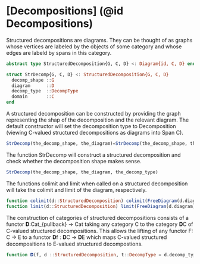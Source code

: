 # [Decompositions] (@id Decompositions)

Structured decompositions are diagrams. They can be thought of as graphs whose vertices are labeled by the objects of some category and whose edges are labeld by spans in this category. 

```julia
abstract type StructuredDecomposition{G, C, D} <: Diagram{id, C, D} end

struct StrDecomp{G, C, D} <: StructuredDecomposition{G, C, D}  
  decomp_shape ::G 
  diagram      ::D             
  decomp_type  ::DecompType
  domain       ::C  
end
```

A structured decomposition can be constructed by providing the graph representing the shap of the decomposition and the relevant diagram. The default constructor will set the decomposition type to Decomposition (viewing C-valued structured decompositions as diagrams into Span C).

```julia
StrDecomp(the_decomp_shape, the_diagram)=StrDecomp(the_decomp_shape, the_diagram, Decomposition)
```

The function StrDecomp will construct a structured decomposition and check whether the decomposition shape makes sense.

```julia
StrDecomp(the_decomp_shape, the_diagram, the_decomp_type)
```

The functions colimit and limit when called on a structured decomposition will take the colimit and limit of the diagram, respectively.

```julia
function colimit(d::StructuredDecomposition) colimit(FreeDiagram(d.diagram)) end
function limit(d::StructuredDecomposition) limit(FreeDiagram(d.diagram)) end
```

The construction of categories of structured decompositions consists of a functor 𝐃:Cat_{pullback} → Cat taking any category C to the category 𝐃C of C-valued structured decompositions. This allows the lifting of any functor F: C → E to a functor 𝐃f : 𝐃C → 𝐃E which maps C-valued structured decompositions to E-valued structured decompostions.

```julia
function 𝐃(f, d ::StructuredDecomposition, t::DecompType = d.decomp_type)::StructuredDecomposition
```
